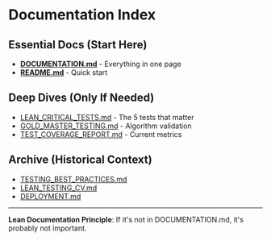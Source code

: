 # Documentation Index

## Essential Docs (Start Here)
- **[DOCUMENTATION.md](../DOCUMENTATION.md)** - Everything in one page
- **[README.md](../README.md)** - Quick start

## Deep Dives (Only If Needed)
- [LEAN_CRITICAL_TESTS.md](LEAN_CRITICAL_TESTS.md) - The 5 tests that matter
- [GOLD_MASTER_TESTING.md](GOLD_MASTER_TESTING.md) - Algorithm validation
- [TEST_COVERAGE_REPORT.md](TEST_COVERAGE_REPORT.md) - Current metrics

## Archive (Historical Context)
- [TESTING_BEST_PRACTICES.md](TESTING_BEST_PRACTICES.md)
- [LEAN_TESTING_CV.md](LEAN_TESTING_CV.md)
- [DEPLOYMENT.md](DEPLOYMENT.md)

---

**Lean Documentation Principle**: If it's not in DOCUMENTATION.md, it's probably not important.